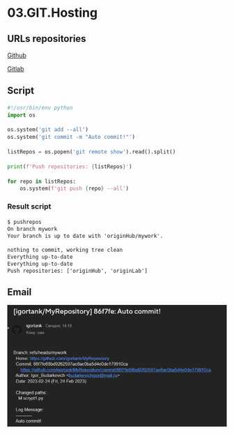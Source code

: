 # 03.GIT.Hosting

## URLs repositories

[Github](https://github.com/igortank/MyRepository)

[Gitlab](https://gitlab.com/BudarkevichIgor/myrepository)

## Script

```Python
#!/usr/bin/env python
import os

os.system('git add --all')
os.system('git commit -m "Auto commit!"')

listRepos = os.popen('git remote show').read().split()

print(f'Push repositories: {listRepos}')

for repo in listRepos:
	os.system(f'git push {repo} --all')
```

### Result script

```bush
$ pushrepos
On branch mywork
Your branch is up to date with 'originHub/mywork'.

nothing to commit, working tree clean
Everything up-to-date
Everything up-to-date
Push repositories: ['originHub', 'originLab']
```

## Email

![Email](mail.bmp)
